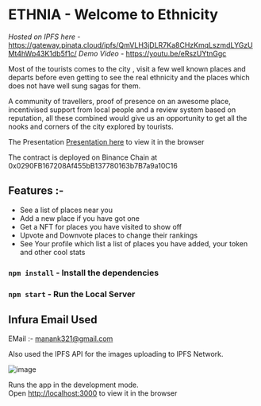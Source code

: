 # ETHNIA - Welcome to Ethnicity

_Hosted on IPFS here_ - https://gateway.pinata.cloud/ipfs/QmVLH3jDLR7Ka8CHzKmqLszmdLYGzUMt4hWp43K1db5f1c/
_Demo Video_ - https://youtu.be/eRszUYtnGgc

Most of the tourists comes to the city , visit a few well known places and departs before even getting to see the real ethnicity and the places which does not have well sung sagas for them.

A community of travellers, proof of presence on an awesome place, incentivised support from local people and a review system based on reputation, all these combined would give us an opportunity to get all the nooks and corners of the city explored by tourists.

The Presentation [Presentation here](https://docs.google.com/presentation/d/1NRG9JnlBMy1oT-5tYfwuPytZlMY01GlnujEx9XmLNN8/edit#slide=id.p11) to view it in the browser

The contract is deployed on Binance Chain at 0x0290FB167208Af455bB137780163b7B7a9a10C16

## Features :-

- See a list of places near you
- Add a new place if you have got one
- Get a NFT for places you have visited to show off
- Upvote and Downvote places to change their rankings
- See Your profile which list a list of places you have added, your token and other cool stats

### `npm install` - Install the dependencies

### `npm start` - Run the Local Server

## Infura Email Used

EMail :- manank321@gmail.com

Also used the IPFS API for the images uploading to IPFS Network.

![image](https://github.com/Man-Jain/EthNia/blob/master/stats.png)

Runs the app in the development mode.<br>
Open [http://localhost:3000](http://localhost:3000) to view it in the browser
